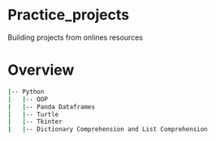 # Practice_projects
Building projects from onlines resources

# Overview
```bash
|-- Python
|   |-- OOP
|   |-- Panda Dataframes
|   |-- Turtle
|   |-- Tkinter
|   |-- Dictionary Comprehension and List Comprehension
````
